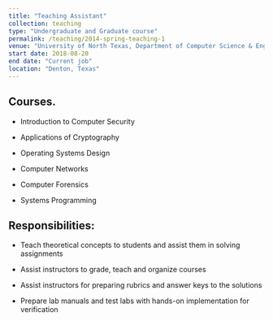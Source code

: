 ```yaml
---
title: "Teaching Assistant"
collection: teaching
type: "Undergraduate and Graduate course"
permalink: /teaching/2014-spring-teaching-1
venue: "University of North Texas, Department of Computer Science & Engineering"
start date: 2018-08-20
end date: "Current job"
location: "Denton, Texas"
---
```


## Courses.

* Introduction to Computer Security

* Applications of Cryptography

* Operating Systems Design

* Computer Networks

* Computer Forensics

* Systems Programming

## Responsibilities:

* Teach theoretical concepts to students and assist them in solving assignments

* Assist instructors to grade, teach and organize courses

* Assist instructors for preparing rubrics and answer keys to the solutions

* Prepare lab manuals and test labs with hands-on implementation for verification
